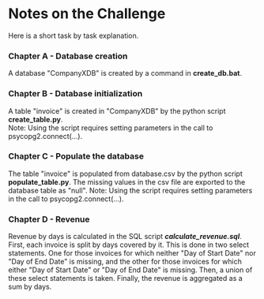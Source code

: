 # Notes on the Challenge
Here is a short task by task explanation. 

### Chapter A - Database creation
A database "CompanyXDB" is created by a command in **create_db.bat**. 

### Chapter B - Database initialization
A table "invoice" is created in "CompanyXDB" by the python script **create_table.py**.  
Note: Using the script requires setting parameters in the call to psycopg2.connect(...). 

### Chapter C - Populate the database
The table "invoice" is populated from database.csv by the python script **populate_table.py**. 
The missing values in the csv file are exported to the database table as "null". 
Note: Using the script requires setting parameters in the call to psycopg2.connect(...). 

### Chapter D - Revenue
Revenue by days is calculated in the SQL script ***calculate_revenue.sql***.
First, each invoice is split by days covered by it. This is done in two select statements. One for those invoices for which neither "Day of Start Date" nor "Day of End Date" is missing, and the other for those invoices for which either "Day of Start Date" or "Day of End Date" is missing. Then, a union of these select statements is taken. Finally, the revenue is aggregated as a sum by days.
